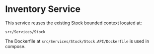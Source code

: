 # Inventory Service

This service reuses the existing Stock bounded context located at:

`src/Services/Stock`

The Dockerfile at `src/Services/Stock/Stock.API/Dockerfile` is used in compose.



